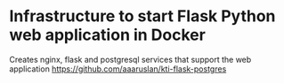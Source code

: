 # Infrastructure to start Flask Python web application in Docker

Creates nginx, flask and postgresql services that support the web application https://github.com/aaaruslan/kti-flask-postgres
